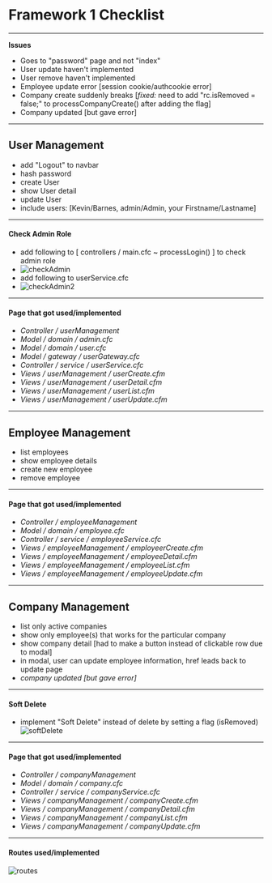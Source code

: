 # Framework 1 Checklist #
---
**Issues**
- Goes to "password" page and not "index"
- User update haven't implemented
- User remove haven't implemented
- Employee update error [session cookie/authcookie error]
- Company create suddenly breaks [*fixed:* need to add "rc.isRemoved = false;" to processCompanyCreate() after adding the flag]
- Company updated [but gave error]
---
## User Management ##
- add "Logout" to navbar
- hash password
- create User
- show User detail
- update User
- include users: [Kevin/Barnes, admin/Admin, your Firstname/Lastname] 
---
#### Check Admin Role ####
- add following to [ controllers / main.cfc  ~  processLogin() ] to check admin role
- ![checkAdmin](https://user-images.githubusercontent.com/46738881/56229531-bce76c00-603f-11e9-9df1-d2510f14e0ba.PNG)
- add following to userService.cfc
- ![checkAdmin2](https://user-images.githubusercontent.com/46738881/56230599-3f712b00-6042-11e9-9d3d-ae9e97bbc0b9.PNG)
---  
#### Page that got used/implemented ####
- *Controller / userManagement*
- *Model / domain / admin.cfc*
- *Model / domain / user.cfc*
- *Model / gateway / userGateway.cfc*
- *Controller / service / userService.cfc*
- *Views / userManagement / userCreate.cfm* 
- *Views / userManagement / userDetail.cfm* 
- *Views / userManagement / userList.cfm*  
- *Views / userManagement / userUpdate.cfm* 
---  
## Employee Management ##
- list employees 
- show employee details
- create new employee
- remove employee
---  
#### Page that got used/implemented ####
- *Controller / employeeManagement*
- *Model / domain / employee.cfc*
- *Controller / service / employeeService.cfc*
- *Views / employeeManagement / employeerCreate.cfm* 
- *Views / employeeManagement / employeeDetail.cfm* 
- *Views / employeeManagement / employeeList.cfm*   
- *Views / employeeManagement / employeeUpdate.cfm*
---    
## Company Management ##
- list only active companies
- show only employee(s) that works for the particular company
- show company detail [had to make a button instead of clickable row due to modal]
- in modal, user can update employee information, href leads back to update page
- *company updated [but gave error]*
---
#### Soft Delete ####
- implement "Soft Delete" instead of delete by setting a flag (isRemoved)
![softDelete](https://user-images.githubusercontent.com/46738881/56235006-181f5b80-604c-11e9-8c63-588ccba939e5.PNG)
---
#### Page that got used/implemented ####
- *Controller / companyManagement*
- *Model / domain / company.cfc*
- *Controller / service / companyService.cfc*
- *Views / companyManagement / companyCreate.cfm* 
- *Views / companyManagement / companyDetail.cfm* 
- *Views / companyManagement / companyList.cfm*   
- *Views / companyManagement / companyUpdate.cfm*
---
#### Routes used/implemented ####
![routes](https://user-images.githubusercontent.com/46738881/56236365-0d19fa80-604f-11e9-875b-7a9e6f0e202c.PNG)
